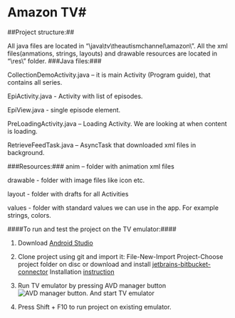 # Amazon TV#
##Project structure:##

All java files are located  in “\java\tv\theautismchannel\amazon\”. All the xml files(anmations, strings, layouts) and drawable resources are located in “\res\” folder.
###Java files:###

CollectionDemoActivity.java – it is main Activity (Program guide), that contains all series.

EpiActivity.java  - Activity with list of episodes.

EpiView.java  - single episode element.

PreLoadingActivity.java – Loading Activity. We are looking at when content is loading.

RetrieveFeedTask.java – AsyncTask that downloaded xml files in background.

###Resources:###
anim – folder with animation xml files

drawable - folder with image files like icon etc.

layout - folder with drafts for all Activities

values - folder with standard values we can use in the app. For example strings, colors.

####To run and test the project on the TV emulator:####

1) Download [Android Studio](http://developer.android.com/sdk/index.html)

2) Clone project using git and import it: File-New-Import Project-Choose project folder on disc or download and install [jetbrains-bitbucket-connector](https://bitbucket.org/dmitry_cherkas/jetbrains-bitbucket-connector/downloads)
Installation [instruction](http://www.goprogramming.space/connecting-android-studio-project-with-bitbucket/)

3) Run TV emulator by pressing AVD manager button ![AVD manager button](https://wtcindia.files.wordpress.com/2015/07/screen-shot-2015-07-23-at-2-49-36-pm.png). And start TV emulator

4) Press Shift + F10 to run project on existing emulator.